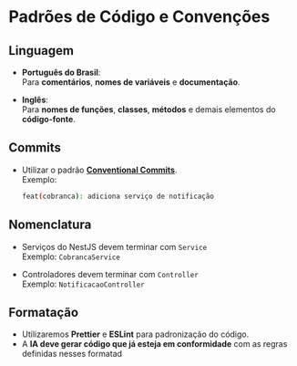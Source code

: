 # Padrões de Código e Convenções

## Linguagem

- **Português do Brasil**:  
  Para **comentários**, **nomes de variáveis** e **documentação**.

- **Inglês**:  
  Para **nomes de funções**, **classes**, **métodos** e demais elementos do **código-fonte**.

## Commits

- Utilizar o padrão **[Conventional Commits](https://www.conventionalcommits.org/)**.  
  Exemplo:
  ```bash
  feat(cobranca): adiciona serviço de notificação
  ```

## Nomenclatura

- Serviços do NestJS devem terminar com `Service`  
  Exemplo: `CobrancaService`

- Controladores devem terminar com `Controller`  
  Exemplo: `NotificacaoController`

## Formatação

- Utilizaremos **Prettier** e **ESLint** para padronização do código.
- A **IA deve gerar código que já esteja em conformidade** com as regras definidas nesses formatad